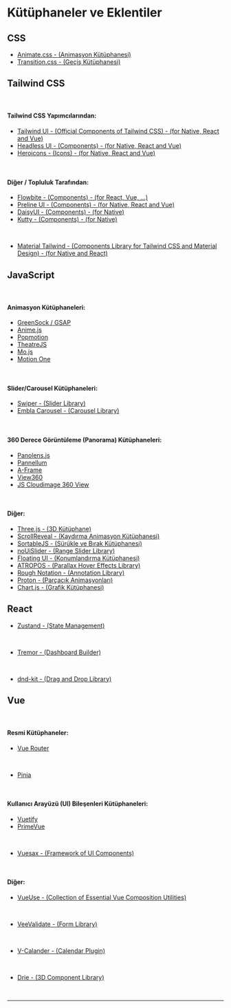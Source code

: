 # Kütüphaneler ve Eklentiler

## CSS

- [Animate.css - (Animasyon Kütüphanesi)](https://animate.style/)
- [Transition.css - (Geçiş Kütüphanesi)](https://transition.style/)

## Tailwind CSS

<br>

#### Tailwind CSS Yapımcılarından:

- [Tailwind UI - (Official Components of Tailwind CSS) - (for Native, React and Vue)](https://tailwindui.com/)
- [Headless UI - (Components) - (for Native, React and Vue)](https://headlessui.com/)
- [Heroicons - (Icons) - (for Native, React and Vue)](https://heroicons.com/)

<br>

#### Diğer / Topluluk Tarafından:

- [Flowbite - (Components) - (for React, Vue, ...)](https://flowbite.com/)
- [Preline UI - (Components) - (for Native, React and Vue)](https://preline.co/index.html)
- [DaisyUI - (Components) - (for Native)](https://daisyui.com/)
- [Kutty - (Components) - (for Native)](https://kutty.netlify.app/docs/)

<br>

- [Material Tailwind - (Components Library for Tailwind CSS and Material Design) - (for Native and React)](https://www.material-tailwind.com/)

## JavaScript

<br>

#### Animasyon Kütüphaneleri:

- [GreenSock / GSAP](https://greensock.com/)
- [Anime.js](https://animejs.com/)
- [Popmotion](https://popmotion.io/)
- [TheatreJS](https://theatrejs.com/)
- [Mo.js](https://mojs.github.io/)
- [Motion One](https://motion.dev/)

<br>

#### Slider/Carousel Kütüphaneleri:

- [Swiper - (Slider Library)](https://swiperjs.com/)
- [Embla Carousel - (Carousel Library)](https://www.embla-carousel.com/)

<br>

#### 360 Derece Görüntüleme (Panorama) Kütüphaneleri:

- [Panolens.js](https://pchen66.github.io/Panolens/)
- [Pannellum](https://pannellum.org/)
- [A-Frame](https://aframe.io/)
- [View360](https://naver.github.io/egjs-view360/)
- [JS Cloudimage 360 View](https://scaleflex.github.io/js-cloudimage-360-view/)

<br>

#### Diğer:

- [Three.js - (3D Kütüphane)](https://threejs.org/)
- [ScrollReveal - (Kaydırma Animasyon Kütüphanesi)](https://scrollrevealjs.org/)
- [SortableJS - (Sürükle ve Bırak Kütüphanesi)](https://sortablejs.github.io/Sortable/)
- [noUiSlider - (Range Slider Library)](https://refreshless.com/nouislider/)
- [Floating UI - (Konumlandırma Kütüphanesi)](https://floating-ui.com/)
- [ATROPOS - (Parallax Hover Effects Library)](https://atroposjs.com/)
- [Rough Notation - (Annotation Library)](https://roughnotation.com/)
- [Proton - (Parçacık Animasyonları)](https://drawcall.github.io/Proton/)
- [Chart.js - (Grafik Kütüphanesi)](https://www.chartjs.org/)

## React

- [Zustand - (State Management)](https://zustand.surge.sh/)

<br>

- [Tremor - (Dashboard Builder)](https://www.tremor.so/)

<br>

- [dnd-kit - (Drag and Drop Library)](https://dndkit.com/)

## Vue

<br>

#### Resmi Kütüphaneler:

- [Vue Router](https://router.vuejs.org/)

<br>

- [Pinia](https://pinia.vuejs.org/)

<br>

#### Kullanıcı Arayüzü (UI) Bileşenleri Kütüphaneleri:

- [Vuetify](https://vuetifyjs.com/en/)
- [PrimeVue](https://primevue.org/)

<br>

- [Vuesax - (Framework of UI Components)](https://vuesax.com/)

<br>

#### Diğer:

- [VueUse - (Collection of Essential Vue Composition Utilities)](https://vueuse.org/)

<br>

- [VeeValidate - (Form Library)](https://vee-validate.logaretm.com/v4/)

<br>

- [V-Calander - (Calendar Plugin)](https://vcalendar.io/)

<br>

- [Drie - (3D Component Library)](https://drei.pmnd.rs/)

<br>

---
